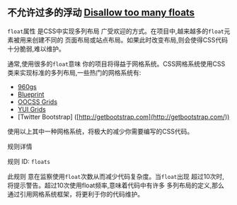 ## 不允许过多的浮动 [Disallow too many floats](https://github.com/CSSLint/csslint/wiki/Disallow-too-many-floats)

`float`属性 是CSS中实现多列布局 广受欢迎的方式。在项目中,越来越多的`float`元素被用来创建不同的 页面布局或站点布局。如果此时改变布局,则会使得CSS代码十分脆弱,难以维护。

通常,使用很多的`float`意味 你的项目将得益于网格系统。CSS网格系统使用CSS类来实现标准的多列布局,一些热门的网格系统有:

- [960gs](http://960.gs/)
- [Blueprint](http://blueprintcss.org/)
- [OOCSS Grids](http://github.com/stubbornella/oocss/)
- [YUI Grids](http://yuilibrary.com/yui/docs/cssgrids/)
- [Twitter Bootstrap] ([http://getbootstrap.com](http://getbootstrap.com/))

使用以上其中一种网格系统，将极大的减少你需要编写的CSS代码。

规则详情

规则 ID: `floats`

此规则 意在监察使用`float`次数从而减少代码复杂度。当`float`出现 超过10次时,将提示警告。超过10次使用float频率,意味着代码中有许多 多列布局的定义,那么通过引用网格系统框架，将更利于你的代码维护。